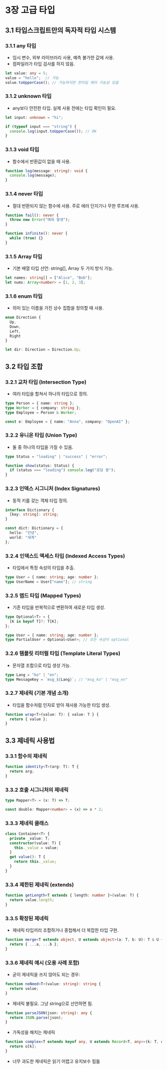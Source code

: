 # 3장 고급 타입

## 3.1 타입스크립트만의 독자적 타입 시스템

### 3.1.1 any 타입

- 임시 변수, 외부 라이브러리 사용, 예측 불가한 값에 사용.
- 컴파일러가 타입 검사를 하지 않음.

```ts
let value: any = 5;
value = "hello";  // 가능
value.toUpperCase(); // 가능하지만 런타임 에러 가능성 있음
```

### 3.1.2 unknown 타입

- any보다 안전한 타입. 실제 사용 전에는 타입 확인이 필요.

```ts
let input: unknown = "hi";

if (typeof input === "string") {
  console.log(input.toUpperCase()); // OK
}
```

### 3.1.3 void 타입

- 함수에서 반환값이 없을 때 사용.

```ts
function log(message: string): void {
  console.log(message);
}
```

### 3.1.4 never 타입

- 절대 반환되지 않는 함수에 사용. 주로 에러 던지기나 무한 루프에 사용.

```ts
function fail(): never {
  throw new Error("예외 발생");
}

function infinite(): never {
  while (true) {}
}
```

### 3.1.5 Array 타입

- 기본 배열 타입 선언: string[], Array<number> 두 가지 방식 가능.

```ts
let names: string[] = ["Alice", "Bob"];
let nums: Array<number> = [1, 2, 3];
```

### 3.1.6 enum 타입

- 의미 있는 이름을 가진 상수 집합을 정의할 때 사용.

```ts
enum Direction {
  Up,
  Down,
  Left,
  Right
}

let dir: Direction = Direction.Up;
```

## 3.2 타입 조합

### 3.2.1 교차 타입 (Intersection Type)

- 여러 타입을 합쳐서 하나의 타입으로 정의.

```ts
type Person = { name: string };
type Worker = { company: string };
type Employee = Person & Worker;

const e: Employee = { name: "Anna", company: "OpenAI" };

```

### 3.2.2 유니온 타입 (Union Type)

- 둘 중 하나의 타입을 가질 수 있음.

```ts
type Status = "loading" | "success" | "error";

function show(status: Status) {
  if (status === "loading") console.log("로딩 중");
}
```

### 3.2.3 인덱스 시그니처 (Index Signatures)

- 동적 키를 갖는 객체 타입 정의.

```ts
interface Dictionary {
  [key: string]: string;
}

const dict: Dictionary = {
  hello: "안녕",
  world: "세계"
};
```

### 3.2.4 인덱스드 엑세스 타입 (Indexed Access Types)

- 타입에서 특정 속성의 타입을 추출.

```ts
type User = { name: string; age: number };
type UserName = User["name"]; // string
```

### 3.2.5 맵드 타입 (Mapped Types)

- 기존 타입을 반복적으로 변환하여 새로운 타입 생성.

```ts
type Optional<T> = {
  [K in keyof T]?: T[K];
};

type User = { name: string; age: number };
type PartialUser = Optional<User>; // 모든 속성이 optional
```

### 3.2.6 템플릿 리터럴 타입 (Template Literal Types)

- 문자열 조합으로 타입 생성 가능.

```ts
type Lang = "ko" | "en";
type MessageKey = `msg_${Lang}`; // "msg_ko" | "msg_en"
```

### 3.2.7 제네릭 (기본 개념 소개)

- 타입을 함수처럼 인자로 받아 재사용 가능한 타입 생성.

```ts
function wrap<T>(value: T): { value: T } {
  return { value };
}

```

## 3.3 제네릭 사용법

### 3.3.1 함수의 제네릭

```ts
function identity<T>(arg: T): T {
  return arg;
}
```

### 3.3.2 호출 시그니처의 제네릭

```ts
type Mapper<T> = (x: T) => T;

const double: Mapper<number> = (x) => x * 2;
```

### 3.3.3 제네릭 클래스

```ts
class Container<T> {
  private _value: T;
  constructor(value: T) {
    this._value = value;
  }
  get value(): T {
    return this._value;
  }
}
```

### 3.3.4 제한된 제네릭 (extends)

```ts
function getLength<T extends { length: number }>(value: T) {
  return value.length;
}
```

### 3.3.5 확장된 제네릭

- 제네릭 타입끼리 조합하거나 중첩해서 더 복잡한 타입 구현.

```ts
function merge<T extends object, U extends object>(a: T, b: U): T & U {
  return { ...a, ...b };
}
```

### 3.3.6 제네릭 예시 (오용 사례 포함)

- 굳이 제네릭을 쓰지 않아도 되는 경우:

```ts
function noNeed<T>(value: string): string {
  return value;
}
```

- 제네릭 불필요. 그냥 string으로 선언하면 됨.

```ts
function parseJSON(json: string): any {
  return JSON.parse(json);
}

```

- 가독성을 해치는 제네릭

```ts
function complex<T extends keyof any, U extends Record<T, any>>(k: T, o: U): any {
  return o[k];
}
```

- 너무 과도한 제네릭은 읽기 어렵고 유지보수 힘듦
